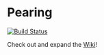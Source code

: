 Pearing
======
[![Build Status](http://52.0.250.14/job/Pearing%20Tests/badge/icon)](http://52.0.250.14/job/Pearing%20Tests/)

Check out and expand the [Wiki](https://github.com/williamflaherty/pearing/wiki)!
